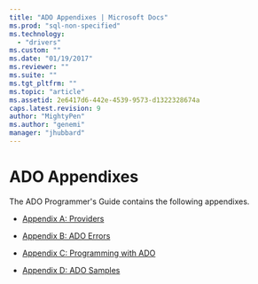 ```yaml
---
title: "ADO Appendixes | Microsoft Docs"
ms.prod: "sql-non-specified"
ms.technology:
  - "drivers"
ms.custom: ""
ms.date: "01/19/2017"
ms.reviewer: ""
ms.suite: ""
ms.tgt_pltfrm: ""
ms.topic: "article"
ms.assetid: 2e6417d6-442e-4539-9573-d1322328674a
caps.latest.revision: 9
author: "MightyPen"
ms.author: "genemi"
manager: "jhubbard"
---
```

# ADO Appendixes
The ADO Programmer's Guide contains the following appendixes.  
  
-   [Appendix A: Providers](../../../ado/guide/appendixes/appendix-a-providers.md)  
  
-   [Appendix B: ADO Errors](../../../ado/guide/appendixes/appendix-b-ado-errors.md)  
  
-   [Appendix C: Programming with ADO](../../../ado/guide/appendixes/appendix-c-programming-with-ado.md)  
  
-   [Appendix D: ADO Samples](../../../ado/guide/appendixes/appendix-d-ado-samples.md)